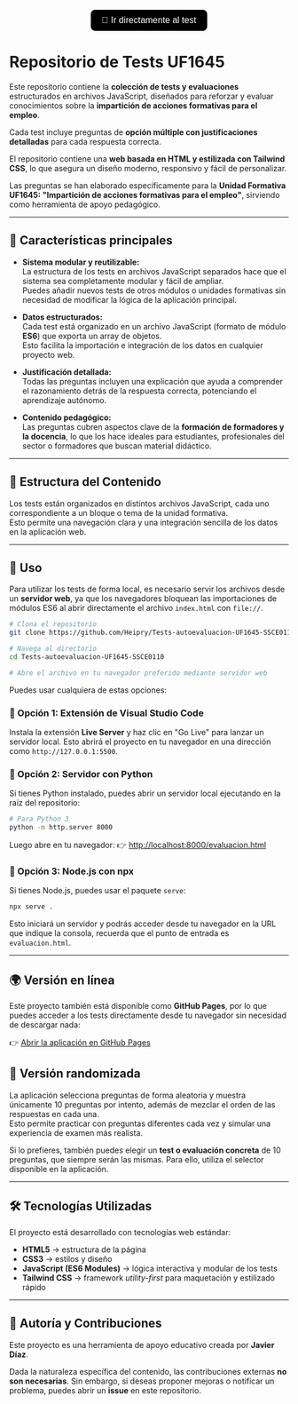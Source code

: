 <p align="center">
  <a href="https://heipry.github.io/Tests-autoevaluacion-UF1645-SSCE0110/evaluacion.html" target="_blank">
    <button style="background-color:black; color:white; padding:10px 20px; border:none; border-radius:8px; font-size:16px; cursor:pointer;">
      🔀 Ir directamente al test
    </button>
  </a>
</p>


# Repositorio de Tests UF1645

Este repositorio contiene la **colección de tests y evaluaciones** estructurados en archivos JavaScript, diseñados para reforzar y evaluar conocimientos sobre la **impartición de acciones formativas para el empleo**.  

Cada test incluye preguntas de **opción múltiple con justificaciones detalladas** para cada respuesta correcta.  

El repositorio contiene una **web basada en HTML y estilizada con Tailwind CSS**, lo que asegura un diseño moderno, responsivo y fácil de personalizar.  

Las preguntas se han elaborado específicamente para la **Unidad Formativa UF1645: "Impartición de acciones formativas para el empleo"**, sirviendo como herramienta de apoyo pedagógico.

---

## 📌 Características principales

- **Sistema modular y reutilizable:**  
  La estructura de los tests en archivos JavaScript separados hace que el sistema sea completamente modular y fácil de ampliar.  
  Puedes añadir nuevos tests de otros módulos o unidades formativas sin necesidad de modificar la lógica de la aplicación principal.  

- **Datos estructurados:**  
  Cada test está organizado en un archivo JavaScript (formato de módulo **ES6**) que exporta un array de objetos.  
  Esto facilita la importación e integración de los datos en cualquier proyecto web.  

- **Justificación detallada:**  
  Todas las preguntas incluyen una explicación que ayuda a comprender el razonamiento detrás de la respuesta correcta, potenciando el aprendizaje autónomo.  

- **Contenido pedagógico:**  
  Las preguntas cubren aspectos clave de la **formación de formadores y la docencia**, lo que los hace ideales para estudiantes, profesionales del sector o formadores que buscan material didáctico.  

---

## 📂 Estructura del Contenido

Los tests están organizados en distintos archivos JavaScript, cada uno correspondiente a un bloque o tema de la unidad formativa.  
Esto permite una navegación clara y una integración sencilla de los datos en la aplicación web.  

---

## 🚀 Uso

Para utilizar los tests de forma local, es necesario servir los archivos desde un **servidor web**, ya que los navegadores bloquean las importaciones de módulos ES6 al abrir directamente el archivo `index.html` con `file://`.

```bash
# Clona el repositorio
git clone https://github.com/Heipry/Tests-autoevaluacion-UF1645-SSCE0110.git

# Navega al directorio
cd Tests-autoevaluacion-UF1645-SSCE0110

# Abre el archivo en tu navegador preferido mediante servidor web
````

Puedes usar cualquiera de estas opciones:

### 🔹 Opción 1: Extensión de Visual Studio Code

Instala la extensión **Live Server** y haz clic en "Go Live" para lanzar un servidor local.
Esto abrirá el proyecto en tu navegador en una dirección como `http://127.0.0.1:5500`.

### 🔹 Opción 2: Servidor con Python

Si tienes Python instalado, puedes abrir un servidor local ejecutando en la raíz del repositorio:

```bash
# Para Python 3
python -m http.server 8000
```

Luego abre en tu navegador:
👉 [http://localhost:8000/evaluacion.html](http://localhost:8000/evaluacion.html)

### 🔹 Opción 3: Node.js con npx

Si tienes Node.js, puedes usar el paquete `serve`:

```bash
npx serve .
```

Esto iniciará un servidor y podrás acceder desde tu navegador en la URL que indique la consola, recuerda que el punto de entrada es `evaluacion.html`.

---

## 🌍 Versión en línea

Este proyecto también está disponible como **GitHub Pages**, por lo que puedes acceder a los tests directamente desde tu navegador sin necesidad de descargar nada:

👉 [Abrir la aplicación en GitHub Pages](https://heipry.github.io/Tests-autoevaluacion-UF1645-SSCE0110/evaluacion.html)

## 🔀 Versión randomizada

La aplicación selecciona preguntas de forma aleatoria y muestra únicamente 10 preguntas por intento, además de mezclar el orden de las respuestas en cada una.  
Esto permite practicar con preguntas diferentes cada vez y simular una experiencia de examen más realista.  

Si lo prefieres, también puedes elegir un **test o evaluación concreta** de 10 preguntas, que siempre serán las mismas. Para ello, utiliza el selector disponible en la aplicación.


---

## 🛠️ Tecnologías Utilizadas

El proyecto está desarrollado con tecnologías web estándar:

* **HTML5** → estructura de la página
* **CSS3** → estilos y diseño
* **JavaScript (ES6 Modules)** → lógica interactiva y modular de los tests
* **Tailwind CSS** → framework *utility-first* para maquetación y estilizado rápido

---

## 👤 Autoría y Contribuciones

Este proyecto es una herramienta de apoyo educativo creada por **Javier Díaz**.

Dada la naturaleza específica del contenido, las contribuciones externas **no son necesarias**.
Sin embargo, si deseas proponer mejoras o notificar un problema, puedes abrir un **issue** en este repositorio.

